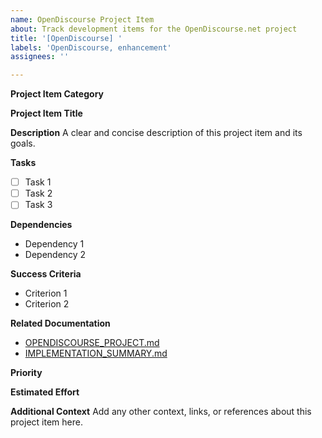 ```yaml
---
name: OpenDiscourse Project Item
about: Track development items for the OpenDiscourse.net project
title: '[OpenDiscourse] '
labels: 'OpenDiscourse, enhancement'
assignees: ''

---
```


**Project Item Category**
<!-- Choose one: Short Term / Medium Term / Long Term -->

**Project Item Title**
<!-- The name of the project item from OPENDISCOURSE_PROJECT.md -->

**Description**
A clear and concise description of this project item and its goals.

**Tasks**
<!-- List of sub-tasks for this project item -->
- [ ] Task 1
- [ ] Task 2
- [ ] Task 3

**Dependencies**
<!-- List any dependencies, libraries, or services required -->
- Dependency 1
- Dependency 2

**Success Criteria**
<!-- How will we know this item is complete? -->
- Criterion 1
- Criterion 2

**Related Documentation**
<!-- Links to relevant documentation -->
- [OPENDISCOURSE_PROJECT.md](../OPENDISCOURSE_PROJECT.md)
- [IMPLEMENTATION_SUMMARY.md](../docs/IMPLEMENTATION_SUMMARY.md)

**Priority**
<!-- High / Medium / Low -->

**Estimated Effort**
<!-- Small (< 1 week) / Medium (1-2 weeks) / Large (> 2 weeks) -->

**Additional Context**
Add any other context, links, or references about this project item here.
